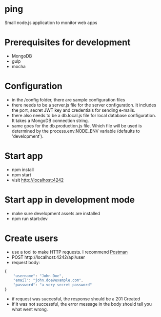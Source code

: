 # ping
Small node.js application to monitor web apps

# Prerequisites for development
- MongoDB
- gulp
- mocha

# Configuration
- in the /config folder, there are sample configuration files
- there needs to be a server.js file for the server configuration. It includes the port, secret JWT key and credentials for sending e-mails.
- there also needs to be a db.local.js file for local database configuration. It takes a MongoDB connection string.
- same goes for the db.production.js file. Which file will be used is determined by the process.env.NODE_ENV variable (defaults to 'development').

# Start app
- npm install
- npm start
- visit <http://localhost:4242>

# Start app in development mode
- make sure development assets are installed
- npm run start:dev

# Create users
- use a tool to make HTTP requests. I recommend [Postman](https://www.getpostman.com/)
- POST http://localhost:4242/api/user
- request body:
```javascript
{
    "username": "John Doe",
    "email": "john.doe@example.com",
    "password": "a very secret password"
}
```
- if request was succesful, the response should be a 201 Created
- if it was not successful, the error message in the body should tell you what went wrong.